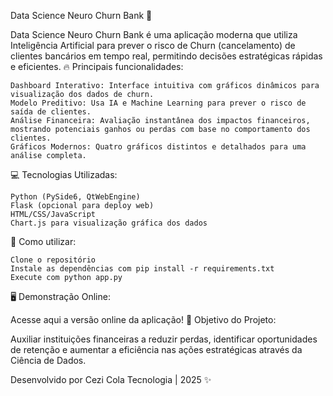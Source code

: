 Data Science Neuro Churn Bank 🚀

Data Science Neuro Churn Bank é uma aplicação moderna que utiliza Inteligência Artificial para prever o risco de Churn (cancelamento) de clientes bancários em tempo real, permitindo decisões estratégicas rápidas e eficientes.
🔥 Principais funcionalidades:

    Dashboard Interativo: Interface intuitiva com gráficos dinâmicos para visualização dos dados de churn.
    Modelo Preditivo: Usa IA e Machine Learning para prever o risco de saída de clientes.
    Análise Financeira: Avaliação instantânea dos impactos financeiros, mostrando potenciais ganhos ou perdas com base no comportamento dos clientes.
    Gráficos Modernos: Quatro gráficos distintos e detalhados para uma análise completa.

💻 Tecnologias Utilizadas:

    Python (PySide6, QtWebEngine)
    Flask (opcional para deploy web)
    HTML/CSS/JavaScript
    Chart.js para visualização gráfica dos dados

🎯 Como utilizar:

    Clone o repositório
    Instale as dependências com pip install -r requirements.txt
    Execute com python app.py

🖥️ Demonstração Online:

Acesse aqui a versão online da aplicação!
📌 Objetivo do Projeto:

Auxiliar instituições financeiras a reduzir perdas, identificar oportunidades de retenção e aumentar a eficiência nas ações estratégicas através da Ciência de Dados.

Desenvolvido por Cezi Cola Tecnologia | 2025 ✨
